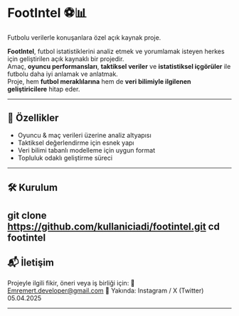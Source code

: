 
# FootIntel ⚽📊  
Futbolu verilerle konuşanlara özel açık kaynak proje.

**FootIntel**, futbol istatistiklerini analiz etmek ve yorumlamak isteyen herkes için geliştirilen açık kaynaklı bir projedir.  
Amaç, **oyuncu performansları**, **taktiksel veriler** ve **istatistiksel içgörüler** ile futbolu daha iyi anlamak ve anlatmak.  
Proje, hem **futbol meraklılarına** hem de **veri bilimiyle ilgilenen geliştiricilere** hitap eder.

---

## 🚀 Özellikler
- Oyuncu & maç verileri üzerine analiz altyapısı  
- Taktiksel değerlendirme için esnek yapı  
- Veri bilimi tabanlı modelleme için uygun format  
- Topluluk odaklı geliştirme süreci

---

## 🛠️ Kurulum
git clone https://github.com/kullaniciadi/footintel.git
cd footintel
---

## 📬 İletişim
Projeyle ilgili fikir, öneri veya iş birliği için:
📧 Emremert.developer@gmail.com
📱 Yakında: Instagram / X (Twitter)
05.04.2025

---

